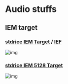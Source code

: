 # Audio stuffs

## IEM target
### [stdrice IEM Target](stdrice%20IEM.txt) / [IEF](stdrice%20IEM%20IEF.txt)
![img](https://files.catbox.moe/uz5ksy.png)

### [stdrice IEM 5128 Target](stdrice%20IEM%205128.txt)
![img](https://files.catbox.moe/lhbsvo.png)
